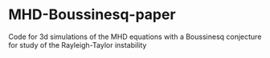 # MHD-Boussinesq-paper
Code for 3d simulations of the MHD equations with a Boussinesq conjecture for study of the Rayleigh-Taylor instability

